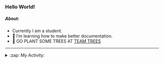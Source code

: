 ### Hello World!

##### About:
- Currently I am a student.
- 🌱 I’m learning how to make better documentation.
- 🌱 GO PLANT SOME TREES AT [TEAM TREES](https://teamtrees.org/)

---
<details>
  <summary>:zap: My Activity:</summary>
  
<!--START_SECTION:waka-->
![Code Time](http://img.shields.io/badge/Code%20Time-1%2C144%20hrs%2032%20mins-blue)

**I'm a Night 🦉** 

```text
🌞 Morning                1361 commits        ██░░░░░░░░░░░░░░░░░░░░░░░   09.04 % 
🌆 Daytime                5367 commits        █████████░░░░░░░░░░░░░░░░   35.65 % 
🌃 Evening                4349 commits        ███████░░░░░░░░░░░░░░░░░░   28.89 % 
🌙 Night                  3977 commits        ███████░░░░░░░░░░░░░░░░░░   26.42 % 
```
📅 **I'm Most Productive on Wednesday** 

```text
Monday                   2281 commits        ████░░░░░░░░░░░░░░░░░░░░░   15.15 % 
Tuesday                  1947 commits        ███░░░░░░░░░░░░░░░░░░░░░░   12.93 % 
Wednesday                3474 commits        ██████░░░░░░░░░░░░░░░░░░░   23.08 % 
Thursday                 1859 commits        ███░░░░░░░░░░░░░░░░░░░░░░   12.35 % 
Friday                   1467 commits        ██░░░░░░░░░░░░░░░░░░░░░░░   09.74 % 
Saturday                 1348 commits        ██░░░░░░░░░░░░░░░░░░░░░░░   08.95 % 
Sunday                   2678 commits        ████░░░░░░░░░░░░░░░░░░░░░   17.79 % 
```


📊 **This Week I Spent My Time On** 

```text
🔥 Editors: 
VS Code                  7 hrs 33 mins       █████████████████████████   100.00 % 

🐱‍💻 Projects: 
giveth-dapps-v2          3 hrs 38 mins       ████████████░░░░░░░░░░░░░   48.22 % 
praise                   3 hrs 37 mins       ████████████░░░░░░░░░░░░░   47.90 % 
impact-graph             17 mins             █░░░░░░░░░░░░░░░░░░░░░░░░   03.88 % 
```


 Last Updated on 03/07/2023 16:10:36 UTC
<!--END_SECTION:waka-->
</details>
